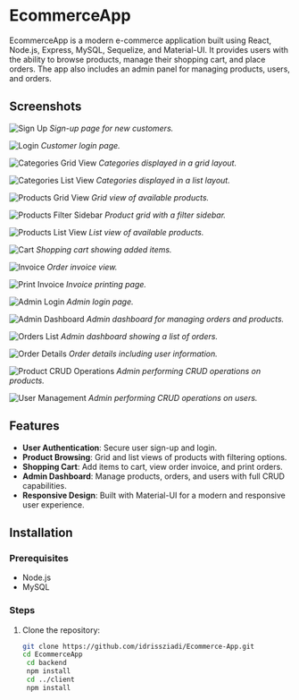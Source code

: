 # EcommerceApp

EcommerceApp is a modern e-commerce application built using React, Node.js, Express, MySQL, Sequelize, and Material-UI. It provides users with the ability to browse products, manage their shopping cart, and place orders. The app also includes an admin panel for managing products, users, and orders.

## Screenshots

![Sign Up](./screenshots/signup.png)
*Sign-up page for new customers.*

![Login](./screenshots/login.png)
*Customer login page.*

![Categories Grid View](./screenshots/categories1.png)
*Categories displayed in a grid layout.*

![Categories List View](./screenshots/categories2.png)
*Categories displayed in a list layout.*

![Products Grid View](./screenshots/products.png)
*Grid view of available products.*

![Products Filter Sidebar](./screenshots/products2.png)
*Product grid with a filter sidebar.*

![Products List View](./screenshots/products3.png)
*List view of available products.*

![Cart](./screenshots/orders1.png)
*Shopping cart showing added items.*

![Invoice](./screenshots/orders2.png)
*Order invoice view.*

![Print Invoice](./screenshots/orders3.png)
*Invoice printing page.*

![Admin Login](./screenshots/adminLogin.png)
*Admin login page.*

![Admin Dashboard](./screenshots/admin.png)
*Admin dashboard for managing orders and products.*

![Orders List](./screenshots/commadedashboard1.png)
*Admin dashboard showing a list of orders.*

![Order Details](./screenshots/commandedashboard2.png)
*Order details including user information.*

![Product CRUD Operations](./screenshots/produitsadmin.png)
*Admin performing CRUD operations on products.*

![User Management](./screenshots/useradmin.png)
*Admin performing CRUD operations on users.*

## Features

- **User Authentication**: Secure user sign-up and login.
- **Product Browsing**: Grid and list views of products with filtering options.
- **Shopping Cart**: Add items to cart, view order invoice, and print orders.
- **Admin Dashboard**: Manage products, orders, and users with full CRUD capabilities.
- **Responsive Design**: Built with Material-UI for a modern and responsive user experience.

## Installation

### Prerequisites

- Node.js
- MySQL

### Steps

1. Clone the repository:

   ```bash
   git clone https://github.com/idrissziadi/Ecommerce-App.git
   cd EcommerceApp
    cd backend
    npm install
    cd ../client
    npm install

